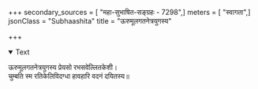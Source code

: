+++
secondary_sources = [ "महा-सुभाषित-सङ्ग्रहः - 7298",]
meters = [ "स्वागता",]
jsonClass = "Subhaashita"
title = "ऊरुमूलगतनेत्रयुगस्य"

+++

<details open><summary>Text</summary>

ऊरुमूलगतनेत्रयुगस्य प्रेयसो रभसवेल्लितकेशी।  
चुम्बति स्म रतिकेलिविदग्धा हावहारि वदनं दयितस्य॥
</details>
